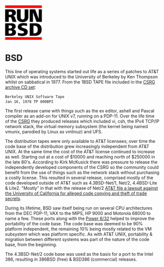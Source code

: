 <a href="/" title="home"><img src="/header-white.png" class="w3"></a>

# BSD

This line of operating systems started out life as a series of
patches to AT&T UNIX which was introduced to the University of
Berkeley by Ken Thompson whilst on sabbatical in 1977.  From the
1BSD TAPE file included in the [CSRG archive CD
set](http://www.mckusick.com/csrg/index.html):

	Berkeley UNIX Software Tape
	Jan 16, 1978 TP 800BPI

The first release came with things such as the ex editor, ashell
and Pascal compiler as an add-on for UNIX v7, running on a PDP-11.
Over the life time of the
[CSRG](https://en.wikipedia.org/wiki/Computer_Systems_Research_Group)
they produced releases which included vi, csh, the IPv4 TCP/IP
network stack, the virtual memory subsystem (the kernel being named
vmunix, parodied by Linux as vmlinuz) and UFS.

The distribution tapes were only available to AT&T licensees; over
time the code base of the distribution grew increasingly independent
from AT&T UNIX. At the same time the cost of the AT&T license
continued to increase as well.  Starting out at a cost of $10000
and reaching north of $250000 in the late 80's. According to Kirk
McKusick there was pressure to release the independently developed
components of the CSRG so the community could benefit from the use
of things such as the network stack without purchasing a costly
license. This resulted in several release, comprised mostly of the
code developed outside of AT&T such as 4.3BSD-Net/1, Net/2, 4.4BSD-Lite
& Lite2.  "Mostly" in that with the release of Net/2 [AT&T file a
lawsuit against the University of California for alleged code copying
and theft of trade
secrets](https://en.wikipedia.org/wiki/Berkeley_Software_Distribution#Net.2F2_and_legal_troubles).

During its lifetime, BSD saw itself being run on several CPU
architectures from the DEC PDP-11, VAX to the MIPS, HP 9000 and
Motorola 68000 to name a few.  These ports along with the [Power
6/32](https://en.wikipedia.org/wiki/Computer_Consoles_Inc.#Power_5_and_Power_6_computers)
helped to improve the portability of the code base. The code base
was deemed to be 90% platform independent, the remaining 10% being
mostly related to the VM subsystem which was platform specific. As
with AT&T UNIX, portability & migration between different systems
was part of the nature of the code base, from the beginning.

The 4.3BSD-Net/2 code base was used as the basis for a port to the
Intel 386, resulting in 386BSD (free) & BSD386 (commercial) releases.
